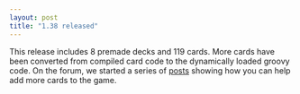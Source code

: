 ```yaml
---
layout: post
title: "1.38 released"
---
```



This release includes 8 premade decks and 119 cards. More cards have been
converted from compiled card code to the dynamically loaded groovy code. On the
forum, we started a series of
[posts](http://www.slightlymagic.net/forum/viewtopic.php?f=82&t=10323) showing
how you can help add more cards to the game. 

